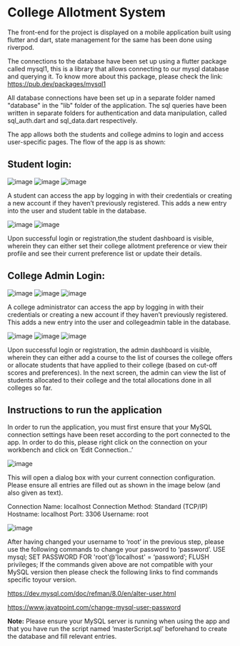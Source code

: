 # College Allotment System

The front-end for the project is displayed on a mobile application built using flutter and dart,
state management for the same has been done using riverpod.

The connections to the database have been set up using a flutter package called mysql1, this is
a library that allows connecting to our mysql database and querying it. To know more about this
package, please check the link: https://pub.dev/packages/mysql1

All database connections have been set up in a separate folder named "database" in the "lib"
folder of the application. The sql queries have been written in separate folders for authentication
and data manipulation, called sql_auth.dart and sql_data.dart respectively.

The app allows both the students and college admins to login and access user-specific pages.
The flow of the app is as shown:

## Student login:
<!-- <img src="https://github.com/favicon.ico](https://github.com/ai-r-ia/College_Allotment_System/assets/87983584/ac64be85-06e9-4d62-bb86-17151b161652" width="48"/> -->
![image](https://github.com/ai-r-ia/College_Allotment_System/assets/87983584/ac64be85-06e9-4d62-bb86-17151b161652)
![image](https://github.com/ai-r-ia/College_Allotment_System/assets/87983584/0ef499bc-c563-486e-93a7-8f1f7a048c21)
![image](https://github.com/ai-r-ia/College_Allotment_System/assets/87983584/a657c7a7-1a04-418e-8db1-8047add96ff3)

A student can access the app by logging in with their credentials or creating a new account if
they haven’t previously registered. This adds a new entry into the user and student table in the
database.

![image](https://github.com/ai-r-ia/College_Allotment_System/assets/87983584/258e4156-4890-494e-a47c-0c1659eb5205)
![image](https://github.com/ai-r-ia/College_Allotment_System/assets/87983584/43c028e7-abb9-44a6-ac5a-0cc364361897)

Upon successful login or registration,the student dashboard is visible, wherein they can either
set their college allotment preference or view their profile and see their current preference list or
update their details.

## College Admin Login:
![image](https://github.com/ai-r-ia/College_Allotment_System/assets/87983584/63c4b63b-242a-4185-b1fb-f15ed3d26890)
![image](https://github.com/ai-r-ia/College_Allotment_System/assets/87983584/8fdeb8e9-2f90-44ae-b166-8c8d09edbf15)
![image](https://github.com/ai-r-ia/College_Allotment_System/assets/87983584/8bb31b74-33d2-4bd3-bd48-e9be7e400072)

A college administrator can access the app by logging in with their credentials or creating a new
account if they haven’t previously registered. This adds a new entry into the user and
collegeadmin table in the database.

![image](https://github.com/ai-r-ia/College_Allotment_System/assets/87983584/0d9b69cb-77d3-4b4e-aa67-f1d2fe7159dc)
![image](https://github.com/ai-r-ia/College_Allotment_System/assets/87983584/336869c4-f413-4ca3-96b9-f0888b24fb82)
![image](https://github.com/ai-r-ia/College_Allotment_System/assets/87983584/f88ba5c6-e142-468d-b98f-c41c1f7f4cd9)

Upon successful login or registration, the admin dashboard is visible, wherein they can either
add a course to the list of courses the college offers or allocate students that have applied to
their college (based on cut-off scores and preferences). In the next screen, the admin can view
the list of students allocated to their college and the total allocations done in all colleges so far.



## Instructions to run the application
In order to run the application, you must first ensure that your MySQL connection settings have
been reset according to the port connected to the app. In order to do this, please right click on
the connection on your workbench and click on ‘Edit Connection..’

![image](https://github.com/ai-r-ia/College_Allotment_System/assets/87983584/e984d9c9-d275-40a8-be4f-1db2a05dd6dd)

This will open a dialog box with your current connection configuration. Please ensure all entries
are filled out as shown in the image below (and also given as text).

Connection Name: localhost
Connection Method: Standard (TCP/IP)
Hostname: localhost
Port: 3306
Username: root

![image](https://github.com/ai-r-ia/College_Allotment_System/assets/87983584/feef4d0a-0c1e-49ca-83c2-0b36a045e1bb)

After having changed your username to ‘root’ in the previous step, please use the following
commands to change your password to ‘password’.
USE mysql;
SET PASSWORD FOR 'root'@'localhost' = ‘password’;
FLUSH privileges;
If the commands given above are not compatible with your MySQL version then please check
the following links to find commands specific toyour version.

https://dev.mysql.com/doc/refman/8.0/en/alter-user.html

https://www.javatpoint.com/change-mysql-user-password

**Note:** Please ensure your MySQL server is running when using the app and that you have run the script named ‘masterScript.sql’ beforehand to create the database and fill relevant entries.
